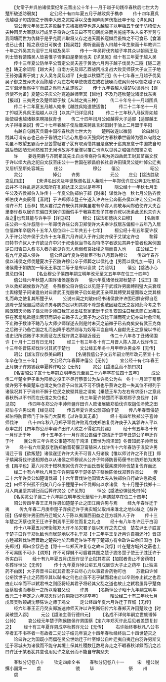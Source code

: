 <!-- { "loadSidebar": true } -->
　　【允常子并呉伯诸侯案纪年云晋出公十年十一月于越子句践卒春秋后七世大为楚所破遂防弱矣】
　　定公经十有四年夏五月于越败呉于檇李
　　传十四年夏呉伐越越子句践御之于檇李大败之灵姑浮以戈击阖庐阖庐伤指还卒于陉【详见呉】
　　哀公传元年吴王夫差败越于夫椒报檇李也遂入越越子以甲楯五千保于防稽使大夫种因吴大宰嚭以行成吴子将许之伍员曰不可句践能亲而务施施不失人亲不弃劳与我同壤而世为仇雠于是乎克而弗取将又存之违天而长宼雠后虽悔之不可食已【食消也已止也】姬之衰也日可俟也【姬吴姓】弗听退而告人曰越十年生聚而十年教训二十年之外吴其为沼乎三月越及吴平
　　传十一年吴将伐齐越子率其众以朝焉王及列士皆有馈赂吴人皆喜惟子胥惧曰是豢吴也夫【详见吴】经十有三年夏于越入吴
　　传十三年夏公防单平公晋定公吴夫差于黄池六月丙子越子伐吴为二隧【隧二道也】畴无余讴阳【越大夫】自南方先及郊乙酉战丙戌复战大败吴师获大子友王子地王孙弥庸夀于姚丁亥入吴冬吴及越平【夫差以秋盟而归】传十七年春三月越子伐吴吴子御之笠泽夹水而陈越子为左右句卒使夜或左或右鼓噪而进呉师分以御之越子以三军潜渉当呉中军而鼓之呉师大乱遂败之
　　传十九年春越人侵楚以误呉也【误呉使不为备】夏楚公子庆公孙寛追越师至冥【越地】不及乃还秋楚沈诸梁伐东夷【报越】三夷男女及楚师盟于敖【从越之夷三种】
　　传二十年冬十一月越围呉
　　传二十二年夏五月越人始来【越胜呉始遣使适鲁】
　　传二十二年冬十一月丁夘越灭呉呉王缢越人以归【以其尸归详见呉】
　　传二十三年秋八月叔青如越始使越也越诸鞅来聘报叔青也
　　传二十四年闰月公如越得大子适郢【适郢越王大子得相亲説】传二十七年春越子使后庸来聘且言邾田封于骀上二月盟于平阳
　　右越自句践灭呉霸中国卒春秋后七世大为
　　楚所破遂以微弱
　　论曰越句践其可谓有志也己奋于僻陋之邦苦心焦思卒灭强呉时方春秋季世霸降为强以句践之功虽不敢望五霸而于忍苦雪耻君子犹有取焉惜其自是遂安于蛮夷忘意于中国故自句践后皆固陋无闻然惟其无闻也故亦不至骤以覆亡也岂以见呉之崛强而知鉴之欤
　　许
　　姜姓男爵与齐同祖其先出自炎帝裔孙伯夷为尧四岳武王封其苗裔文叔于许以续大岳之祀自文叔至庄公十一世国在颍昌府长社县许田镇灵公徙叶悼公迁夷又居析至斯处容城云
　　庄公　　　　　　　穆公
　　僖公　　　　　　　昭公
　　灵公　　　　　　　悼公
　　许男　　　　　　　元公
　　庄公【諡法胜敌克乱曰庄】
　　【未详名出次及年世族谱名苴人茀隠十一年郑伐许庄公奔卫杜预注云并不书兵乱遁逃未知所在孔颍达正义云以是年卒】
　　隠公经十一年秋七月壬午公及齐侯郑伯入许传十一年夏公防郑伯于郲【时来】谋伐许也　秋七月公防齐侯郑伯伐许庚辰傅【音附】于许郑师毕登壬午遂入许许庄公奔衞齐侯以许让公公曰君谓许不共【音恭】故从君讨之许既伏其罪矣虽君有命寡人弗敢与闻郑伯使许大夫百里奉许叔以居许东偏曰天祸许国而假手于我寡君吾子其奉许叔以抚柔此民也夫许大岳之也吾其能与许争乎【详见郑】
　　穆公【諡法布徳执义曰穆】
　　【名新臣庄公弟一名许叔隠十一年郑伐许庄公奔卫郑使许大夫奉许叔居东偏桓十五年乃入居位僖四年卒居外十五年入居位四十二年共五十七年】
　　桓公经十有五年夏许叔入于许公防齐侯于艾传十五年夏六月许叔入于许公防齐侯于艾谋定许也
　　黎錞曰特书许叔入于许欲见许中兴于叔也叔当书名而特书字者欲见其异于簒者也案例国逆曰归否曰入叔书入者亦欲见许无人焉但叔哀社稷之陨而自入也
　　庄公经二十有九年夏郑人侵许
　　僖公经四年夏许男新臣卒秋八月葬许穆公
　　传四年春齐侯以诸侯之师伐楚夏次于召陵许穆公卒于师葬之以侯礼也【男而以侯礼加一等】凡诸侯薨于朝防加一等死王事加二等于是有以衮敛【力验切】
　　僖公【諡法小心畏忌曰僖】
　　【名业穆公子僖四年嗣立明年改元至文五年卒在位三十四年】
　　僖公经六年秋楚人围许诸侯遂救许
　　僖六年夏诸侯伐郑秋楚子【成王】围许以救郑诸侯救许乃还　冬蔡穆公将许僖公以见楚子于武城许男面缚衔璧大夫衰绖士舆榇楚子问诸逢伯对曰昔武王克殷微子启如是武王亲释其缚受其璧而祓之焚其榇礼而命之使复其所楚子从
　　公说曰闻之刘敞曰经书诸侯救许许围已觧安得自忍追降于楚哉自后防洮许男与防亦足以知其初不降楚也敞因疑左氏之妄如此今考之书殷既错天命微子诰父师少师曰我其发出狂吾家耄逊于荒孔安国注曰我念商亡发疾生狂在家耄乱欲遯出荒野而语亦曰微子去之箕子为之奴比干諌而死史记亦曰纣愈淫乱不止微子数谏不聴乃与大师少师谋遂去则是纣未灭之前微子已去商矣安有武王克商之后微子乃备亡国之礼而出降乎若然则与为奴等耳岂自靖人自献先王之意哉以书论语史记所述微子本末而证左氏载许男之事疑近诬云
　　传二十八年冬丁丑诸侯围许【十月十二日有日无月】
　　经三十有三年冬十有二月晋人陈人郑人伐许传三十三年冬晋陈郑伐许讨其贰于楚也
　　文公经五年冬十月甲申许男业卒【无传】
　　昭公【諡法容仪恭美曰昭】
　　【名锡我僖公子文五年嗣立明年改元至宣十七年卒在位三十年】
　　文公经六年春葬许僖公【无传】
　　宣公经十有七年春王正月庚子许男锡我卒夏葬许昭公【无传】
　　灵公【諡法乱而不损曰灵】
　　【名甯昭公子宣十七年嗣立明年改元至襄二十六年卒在位四十五年】
　　成公传二年楚令尹子重为阳桥之役王卒尽行蔡景公为左许灵公为右　冬十一月盟于蜀蔡侯许男不书乗楚车也谓之失位君子曰位其不可不慎也乎蔡许之君一失其位不得列于诸侯况其下乎诗曰不解于位民之攸塈其是之谓矣【乗楚王车为左右有求臣仆之意此春秋所以不书而左氏谓之失位也】
　　传三年夏许恃楚而不事郑郑子良伐许【详见郑】
　　传四年冬郑公孙申帅师疆许田许人败诸展陂郑伯伐许取鉏任泠敦之田郑伯与许男讼焉【经见郑】
　　传五年夏许灵公愬郑伯于楚
　　传八年春晋侵楚郑伯将防晋师门于许东门大获焉【过许乗其无备】
　　经十有四年秋郑公子喜帅师伐许
　　传十四年秋八月郑子罕伐许败焉戊戌郑伯复伐许庚子入其郛许人平以叔申之封【四年郑公孙申疆许田许人败之不得定其封疆】
　　经十有五年冬十有一月许迁于叶
　　传十五年冬十一月许灵公畏偪于郑请迁于楚辛丑楚公子申迁许于叶
　　襄公传三年许灵公事楚不防于鸡泽【晋悼为鸡泽盟】冬晋知武子帅师伐许
　　经十有六年夏叔老防郑伯晋荀偃卫甯殖宋人伐许传十六年春防于湨梁许男请迁于晋【欲叛楚】诸侯遂迁许许大夫不可晋人归诸侯【惟以师讨许之不肖迁】郑子蟜闻将伐许遂相郑伯以从诸侯之师穆叔从公齐子帅师防晋荀偃书曰防郑伯为夷故也【夷平也】夏六月次于棫林庚寅伐许次于函氏晋荀偃栾黡帅师伐楚复伐许而还
　　经二十有六年秋八月壬午许男甯卒于楚冬楚子蔡侯陈侯伐郑葬许灵公
　　传二十六年许灵公如楚请伐郑【十六年晋伐许他国皆大夫从独郑伯自行故许急欲报之】曰师不兴孤不归矣八月卒于楚楚子曰不伐郑何以求诸侯　冬十月楚子伐郑十二月入南里堕其城归而后葬许灵公【许见郑】
　　悼公【諡法恐惧徒处曰悼】
　　【名买灵公子襄二十六年嗣立明年改元至昭十九年遇弑卒在位二十四年】
　　昭公传四年春王正月许男如楚楚子止之田江南许男与焉
　　经九年春许迁于夷
　　传九年春二月庚申楚子弃疾迁许于夷实城父取州来淮北之地以益之【益许田】伍举授许男田然丹迁城父人于陈以夷濮西田益之迁方城外人于许
　　传十三年楚之灭蔡也灵王迁许于荆焉平王即位而复之礼也
　　经十有八年冬许迁于白羽
　　传十八年夏五月宋衞陈郑火许不吊灾君子是以知许之先亡也　楚左尹王子胜言于楚子曰许于郑仇敌也而居楚地以不礼于郑【十三年平王复迁邑许自夷还叶】晋郑方睦郑若伐许而晋助之楚丧地矣君盍迁许许不専于楚郑方有令政许曰余旧国也【许先郑封】郑曰余俘邑也【隠十一年郑灭许复存之故曰我俘】叶在楚方城外之蔽也土不可易国不可小【谓郑】许不可俘雠不可启君其图之楚子説冬楚子使王子胜迁许于析实白羽
　　经十有九年夏五月戊辰许世子止弑其君买【加弑者责止不舍药物】冬葬许悼公【无传】
　　传十九年夏许悼公疟五月戊辰饮大子止之药卒【止独进药不由医】大子奔晋书曰弑其君君子曰尽心力以事君舎药物可也
　　苏辙曰许悼公疟饮世子止之药而卒其以弑书之何也止虽不志乎弑而君由止以卒则亦止弑之也君由止以卒而不以弑君书之则臣将轻其君子将轻其父乱之道也故止之弑君虽异乎楚商臣蔡般也而春秋一之所以隆君父也
　　许男
　　【名斯悼公子昭十九年嗣立明年改元二十年定之六年郑灭许以许男斯归不详卒年】
　　昭公经二十有三年秋七月戊辰吴败顿胡沈蔡陈许之师于鸡父
　　定公经四年夏六月许迁于容城【无传】
　　经六年春王正月癸亥郑游速帅师灭许以许男斯归传六年春郑灭许因楚败也【时吴破楚入郢】
　　元公【諡法主善行德曰元】
　　【名成不详何年嗣立世族谱悼公孙】
　　哀公经元年楚子陈侯随侯许男围蔡【定六年郑灭许此后见者盖楚复封之】
　　经十有三年夏许男成卒秋葬许元公【无传】
　　右许始终春秋凡八公书卒者五不书卒者一有故者二元公子结元年哀之十四年春秋经终后二十四世楚灭之
　　论曰许之为国既小而偪在灵公世始迁于叶至悼公自叶迁夷自夷迁白羽许男斯又迁于容城夫为诸侯而不能守其境土保其社稷数迁数易奔走之不暇春秋详録而讥之若曰许迁于某者犹其意也用见许之危弱而不能自守矣悲夫


　　春秋分记卷八十
　　钦定四库全书
　　春秋分记卷八十一　　　宋　程公説　撰小国第一
　　虞　　　　　　　　虢
　　毕　　　　　　　　祭
　　州
　　虞
